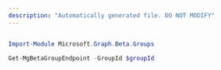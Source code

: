 ```yaml
---
description: "Automatically generated file. DO NOT MODIFY"
---
```


```powershell

Import-Module Microsoft.Graph.Beta.Groups

Get-MgBetaGroupEndpoint -GroupId $groupId

```